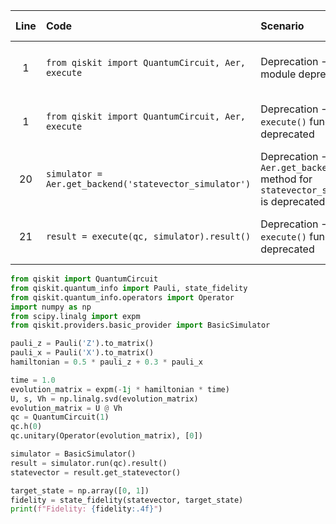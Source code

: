 | Line | Code | Scenario | Scenario Id | Reference | Artifact | Refactoring |
| :--: | :--- | :------- | :---------: | :-------: | :------- | :---------- |
| 1 | `from qiskit import QuantumCircuit, Aer, execute` | Deprecation -> `Aer` module deprecated | * | 3e95df91-e1c5-4340-8243-daa95d502170 | Aer | `from qiskit.providers.basic_provider import BasicSimulator` |
| 1 | `from qiskit import QuantumCircuit, Aer, execute` | Deprecation -> `execute()` function deprecated | * | 8878ac1a-c067-4924-a116-185016f37a9c | execute | |
| 20 | `simulator = Aer.get_backend('statevector_simulator')` | Deprecation -> `Aer.get_backend` method for `statevector_simulator` is deprecated. | * | c7fe0ecc-6b73-4aed-a0c6-25de630eb29d | Aer.get_backend | `simulator = BasicSimulator()` |
| 21 | `result = execute(qc, simulator).result()` | Deprecation -> `execute()` function deprecated | * | 8878ac1a-c067-4924-a116-185016f37a9c | execute | `result = simulator.run(qc).result()` |


```python
from qiskit import QuantumCircuit
from qiskit.quantum_info import Pauli, state_fidelity
from qiskit.quantum_info.operators import Operator
import numpy as np
from scipy.linalg import expm
from qiskit.providers.basic_provider import BasicSimulator

pauli_z = Pauli('Z').to_matrix()
pauli_x = Pauli('X').to_matrix()
hamiltonian = 0.5 * pauli_z + 0.3 * pauli_x

time = 1.0
evolution_matrix = expm(-1j * hamiltonian * time)
U, s, Vh = np.linalg.svd(evolution_matrix)
evolution_matrix = U @ Vh
qc = QuantumCircuit(1)
qc.h(0)
qc.unitary(Operator(evolution_matrix), [0])

simulator = BasicSimulator()
result = simulator.run(qc).result()
statevector = result.get_statevector()

target_state = np.array([0, 1])
fidelity = state_fidelity(statevector, target_state)
print(f"Fidelity: {fidelity:.4f}")
```
